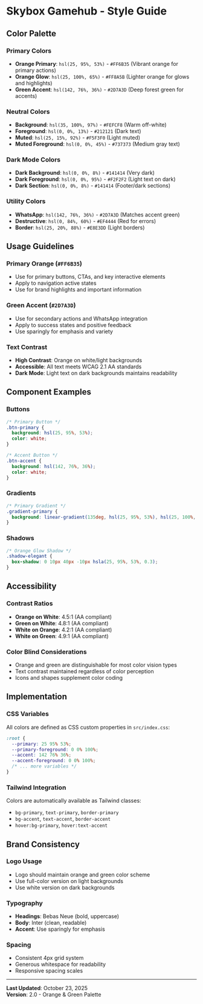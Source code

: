 # Skybox Gamehub - Style Guide

## Color Palette

### Primary Colors
- **Orange Primary**: `hsl(25, 95%, 53%)` - `#FF6B35` (Vibrant orange for primary actions)
- **Orange Glow**: `hsl(25, 100%, 65%)` - `#FF8A5B` (Lighter orange for glows and highlights)
- **Green Accent**: `hsl(142, 76%, 36%)` - `#2D7A3D` (Deep forest green for accents)

### Neutral Colors
- **Background**: `hsl(35, 100%, 97%)` - `#FEFCF8` (Warm off-white)
- **Foreground**: `hsl(0, 0%, 13%)` - `#212121` (Dark text)
- **Muted**: `hsl(25, 15%, 92%)` - `#F5F3F0` (Light muted)
- **Muted Foreground**: `hsl(0, 0%, 45%)` - `#737373` (Medium gray text)

### Dark Mode Colors
- **Dark Background**: `hsl(0, 0%, 8%)` - `#141414` (Very dark)
- **Dark Foreground**: `hsl(0, 0%, 95%)` - `#F2F2F2` (Light text on dark)
- **Dark Section**: `hsl(0, 0%, 8%)` - `#141414` (Footer/dark sections)

### Utility Colors
- **WhatsApp**: `hsl(142, 76%, 36%)` - `#2D7A3D` (Matches accent green)
- **Destructive**: `hsl(0, 84%, 60%)` - `#EF4444` (Red for errors)
- **Border**: `hsl(25, 20%, 88%)` - `#E8E3DD` (Light borders)

## Usage Guidelines

### Primary Orange (`#FF6B35`)
- Use for primary buttons, CTAs, and key interactive elements
- Apply to navigation active states
- Use for brand highlights and important information

### Green Accent (`#2D7A3D`)
- Use for secondary actions and WhatsApp integration
- Apply to success states and positive feedback
- Use sparingly for emphasis and variety

### Text Contrast
- **High Contrast**: Orange on white/light backgrounds
- **Accessible**: All text meets WCAG 2.1 AA standards
- **Dark Mode**: Light text on dark backgrounds maintains readability

## Component Examples

### Buttons
```css
/* Primary Button */
.btn-primary {
  background: hsl(25, 95%, 53%);
  color: white;
}

/* Accent Button */
.btn-accent {
  background: hsl(142, 76%, 36%);
  color: white;
}
```

### Gradients
```css
/* Primary Gradient */
.gradient-primary {
  background: linear-gradient(135deg, hsl(25, 95%, 53%), hsl(25, 100%, 65%));
}
```

### Shadows
```css
/* Orange Glow Shadow */
.shadow-elegant {
  box-shadow: 0 10px 40px -10px hsla(25, 95%, 53%, 0.3);
}
```

## Accessibility

### Contrast Ratios
- **Orange on White**: 4.5:1 (AA compliant)
- **Green on White**: 4.8:1 (AA compliant)
- **White on Orange**: 4.2:1 (AA compliant)
- **White on Green**: 4.9:1 (AA compliant)

### Color Blind Considerations
- Orange and green are distinguishable for most color vision types
- Text contrast maintained regardless of color perception
- Icons and shapes supplement color coding

## Implementation

### CSS Variables
All colors are defined as CSS custom properties in `src/index.css`:

```css
:root {
  --primary: 25 95% 53%;
  --primary-foreground: 0 0% 100%;
  --accent: 142 76% 36%;
  --accent-foreground: 0 0% 100%;
  /* ... more variables */
}
```

### Tailwind Integration
Colors are automatically available as Tailwind classes:
- `bg-primary`, `text-primary`, `border-primary`
- `bg-accent`, `text-accent`, `border-accent`
- `hover:bg-primary`, `hover:text-accent`

## Brand Consistency

### Logo Usage
- Logo should maintain orange and green color scheme
- Use full-color version on light backgrounds
- Use white version on dark backgrounds

### Typography
- **Headings**: Bebas Neue (bold, uppercase)
- **Body**: Inter (clean, readable)
- **Accent**: Use sparingly for emphasis

### Spacing
- Consistent 4px grid system
- Generous whitespace for readability
- Responsive spacing scales

---

**Last Updated**: October 23, 2025  
**Version**: 2.0 - Orange & Green Palette
